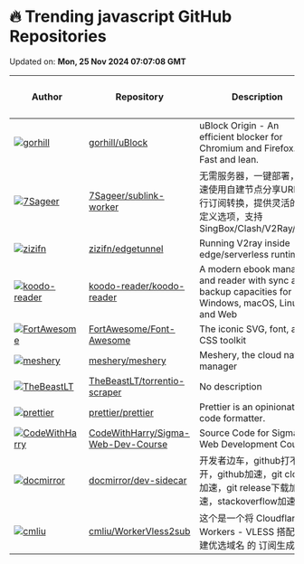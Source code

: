 # 🔥 Trending javascript GitHub Repositories

Updated on: **Mon, 25 Nov 2024 07:07:08 GMT**

| Author | Repository | Description | Language | ⭐ Total Stars | 🌟 Stars Today |
|--------|------------|-------------|----------|----------------|----------------|
| [![gorhill](https://avatars.githubusercontent.com/u/585534?s=40&v=4)](https://github.com/gorhill) | [gorhill/uBlock](https://github.com/gorhill/uBlock) | uBlock Origin - An efficient blocker for Chromium and Firefox. Fast and lean. | JavaScript | 47602 | 18 |
| [![7Sageer](https://avatars.githubusercontent.com/u/125936732?s=40&v=4)](https://github.com/7Sageer) | [7Sageer/sublink-worker](https://github.com/7Sageer/sublink-worker) | 无需服务器，一键部署，快速使用自建节点分享URL进行订阅转换，提供灵活的自定义选项，支持SingBox/Clash/V2Ray/Xray | JavaScript | 846 | 13 |
| [![zizifn](https://avatars.githubusercontent.com/u/1803942?s=40&v=4)](https://github.com/zizifn) | [zizifn/edgetunnel](https://github.com/zizifn/edgetunnel) | Running V2ray inside edge/serverless runtime | JavaScript | 7183 | 15 |
| [![koodo-reader](https://avatars.githubusercontent.com/u/13820674?s=40&v=4)](https://github.com/koodo-reader) | [koodo-reader/koodo-reader](https://github.com/koodo-reader/koodo-reader) | A modern ebook manager and reader with sync and backup capacities for Windows, macOS, Linux and Web | JavaScript | 19236 | 55 |
| [![FortAwesome](https://avatars.githubusercontent.com/u/132895?s=40&v=4)](https://github.com/FortAwesome) | [FortAwesome/Font-Awesome](https://github.com/FortAwesome/Font-Awesome) | The iconic SVG, font, and CSS toolkit | JavaScript | 74090 | 115 |
| [![meshery](https://avatars.githubusercontent.com/u/7570704?s=40&v=4)](https://github.com/meshery) | [meshery/meshery](https://github.com/meshery/meshery) | Meshery, the cloud native manager | JavaScript | 6266 | 12 |
| [![TheBeastLT](https://avatars.githubusercontent.com/u/39882951?s=40&v=4)](https://github.com/TheBeastLT) | [TheBeastLT/torrentio-scraper](https://github.com/TheBeastLT/torrentio-scraper) | No description | JavaScript | 890 | 13 |
| [![prettier](https://avatars.githubusercontent.com/u/172584?s=40&v=4)](https://github.com/prettier) | [prettier/prettier](https://github.com/prettier/prettier) | Prettier is an opinionated code formatter. | JavaScript | 49505 | 9 |
| [![CodeWithHarry](https://avatars.githubusercontent.com/u/48705673?s=40&v=4)](https://github.com/CodeWithHarry) | [CodeWithHarry/Sigma-Web-Dev-Course](https://github.com/CodeWithHarry/Sigma-Web-Dev-Course) | Source Code for Sigma Web Development Course | JavaScript | 6317 | 8 |
| [![docmirror](https://avatars.githubusercontent.com/u/1687298?s=40&v=4)](https://github.com/docmirror) | [docmirror/dev-sidecar](https://github.com/docmirror/dev-sidecar) | 开发者边车，github打不开，github加速，git clone加速，git release下载加速，stackoverflow加速 | JavaScript | 15632 | 19 |
| [![cmliu](https://avatars.githubusercontent.com/u/24787744?s=40&v=4)](https://github.com/cmliu) | [cmliu/WorkerVless2sub](https://github.com/cmliu/WorkerVless2sub) | 这个是一个将 Cloudflare Workers - VLESS 搭配 自建优选域名 的 订阅生成器 | JavaScript | 3784 | 10 |
